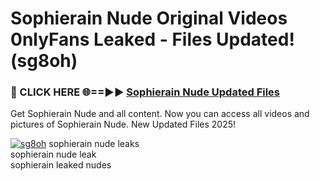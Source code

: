 # Sophierain Nude Original Videos 0nlyFans Leaked - Files Updated! (sg8oh)

<h3>🔴 CLICK HERE 🌐==►► <a href="https://tinyurl.com/4mcuefdz" rel="nofollow">Sophierain Nude Updated Files</a></h3>

Get Sophierain Nude and all content. Now you can access all videos and pictures of Sophierain Nude. New Updated Files 2025!

[![sg8oh](https://i.imgur.com/StAQSOY.gif)](https://tinyurl.com/4mcuefdz)
sophierain nude leaks<br>
sophierain nude leak<br>
sophierain leaked nudes